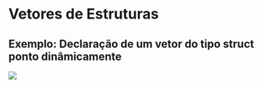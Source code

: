 # Vetores de Estruturas

## Exemplo: Declaração de um vetor do tipo struct ponto dinâmicamente 
![](https://github.com/roscibely/algorithms-and-data-structure/blob/develop/estruturas/vetores-estruturados/vetor-de-struct.png)
